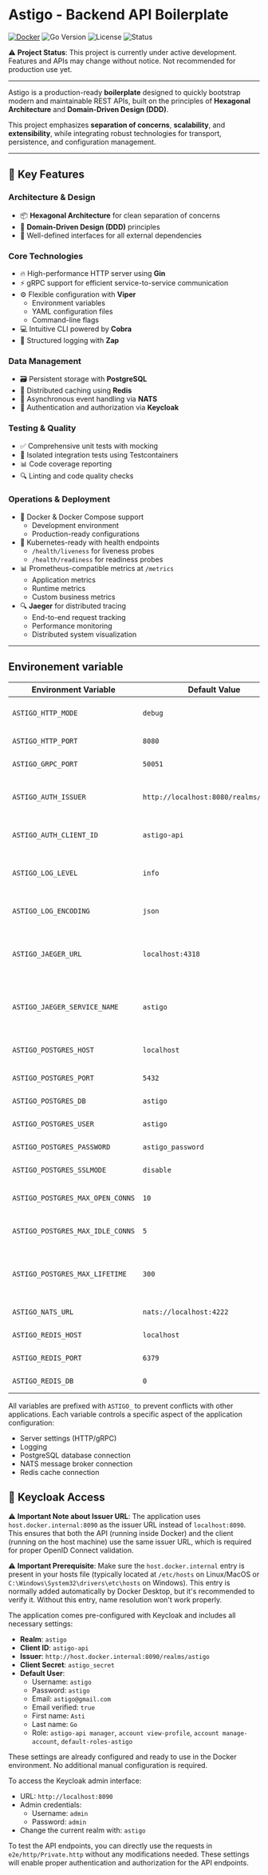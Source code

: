 # Astigo - Backend API Boilerplate
[![Docker](https://img.shields.io/badge/docker-ghcr.io%2Ftancelinmazzotti%2Fastigo-blue)](https://github.com/users/TancelinMazzotti/packages/container/package/astigo)
![Go Version](https://img.shields.io/badge/go-1.24.2-blue)
![License](https://img.shields.io/github/license/TancelinMazzotti/astigo)
![Status](https://img.shields.io/badge/status-WIP-orange)



⚠️ **Project Status**: This project is currently under active development. Features and APIs may change without notice. Not recommended for production use yet.

---

Astigo is a production-ready **boilerplate** designed to quickly bootstrap modern and maintainable REST APIs, built on the principles of **Hexagonal Architecture** and **Domain-Driven Design (DDD)**.

This project emphasizes **separation of concerns**, **scalability**, and **extensibility**, while integrating robust technologies for transport, persistence, and configuration management.

---

## 🚀 Key Features

### Architecture & Design
- 📦 **Hexagonal Architecture** for clean separation of concerns
- 🧠 **Domain-Driven Design (DDD)** principles
- 🔌 Well-defined interfaces for all external dependencies

### Core Technologies
- 🔥 High-performance HTTP server using **Gin**
- ⚡ gRPC support for efficient service-to-service communication
- ⚙️ Flexible configuration with **Viper**
  - Environment variables
  - YAML configuration files
  - Command-line flags
- 💻 Intuitive CLI powered by **Cobra**
- 📝 Structured logging with **Zap**


### Data Management
- 🗃️ Persistent storage with **PostgreSQL**
- 🧠 Distributed caching using **Redis**
- 📨 Asynchronous event handling via **NATS**
- 🔐 Authentication and authorization via **Keycloak**

### Testing & Quality
- ✅ Comprehensive unit tests with mocking
- 🧪 Isolated integration tests using Testcontainers
- 📊 Code coverage reporting
- 🔍 Linting and code quality checks

### Operations & Deployment
- 🐳 Docker & Docker Compose support
  - Development environment
  - Production-ready configurations
- 🎯 Kubernetes-ready with health endpoints
  - `/health/liveness` for liveness probes
  - `/health/readiness` for readiness probes
- 📊 Prometheus-compatible metrics at `/metrics`
  - Application metrics
  - Runtime metrics
  - Custom business metrics
- 🔍 **Jaeger** for distributed tracing
  - End-to-end request tracking
  - Performance monitoring
  - Distributed system visualization


---

## Environement variable

| Environment Variable             | Default Value                         | Description                                                 |
|----------------------------------|---------------------------------------|-------------------------------------------------------------|
| `ASTIGO_HTTP_MODE`               | `debug`                               | HTTP server mode (debug/release)                            |
| `ASTIGO_HTTP_PORT`               | `8080`                                | HTTP server listening port                                  |
| `ASTIGO_GRPC_PORT`               | `50051`                               | gRPC server listening port                                  |
| `ASTIGO_AUTH_ISSUER`             | `http://localhost:8080/realms/astigo` | Keycloak realm URL used for JWT token validation            |
| `ASTIGO_AUTH_CLIENT_ID`          | `astigo-api`                          | Keycloak client ID used for API authentication              |
| `ASTIGO_LOG_LEVEL`               | `info`                                | Application logging level (info, debug, error, etc.)        |
| `ASTIGO_LOG_ENCODING`            | `json`                                | Log format encoding (json/console)                          |
| `ASTIGO_JAEGER_URL`              | `localhost:4318`                      | Jaeger collector endpoint URL for distributed tracing       |
| `ASTIGO_JAEGER_SERVICE_NAME`     | `astigo`                              | Service name identifier in Jaeger for tracing visualization |
| `ASTIGO_POSTGRES_HOST`           | `localhost`                           | PostgreSQL server hostname                                  |
| `ASTIGO_POSTGRES_PORT`           | `5432`                                | PostgreSQL connection port                                  |
| `ASTIGO_POSTGRES_DB`             | `astigo`                              | PostgreSQL database name                                    |
| `ASTIGO_POSTGRES_USER`           | `astigo`                              | PostgreSQL username                                         |
| `ASTIGO_POSTGRES_PASSWORD`       | `astigo_password`                     | PostgreSQL password                                         |
| `ASTIGO_POSTGRES_SSLMODE`        | `disable`                             | PostgreSQL SSL mode                                         |
| `ASTIGO_POSTGRES_MAX_OPEN_CONNS` | `10`                                  | PostgreSQL maximum open connections                         |
| `ASTIGO_POSTGRES_MAX_IDLE_CONNS` | `5`                                   | PostgreSQL maximum idle connections                         |
| `ASTIGO_POSTGRES_MAX_LIFETIME`   | `300`                                 | PostgreSQL connection maximum lifetime (seconds)            |
| `ASTIGO_NATS_URL`                | `nats://localhost:4222`               | NATS server connection URL                                  |
| `ASTIGO_REDIS_HOST`              | `localhost`                           | Redis server hostname                                       |
| `ASTIGO_REDIS_PORT`              | `6379`                                | Redis connection port                                       |
| `ASTIGO_REDIS_DB`                | `0`                                   | Redis database index                                        |

All variables are prefixed with `ASTIGO_` to prevent conflicts with other applications. Each variable controls a specific aspect of the application configuration:
- Server settings (HTTP/gRPC)
- Logging
- PostgreSQL database connection
- NATS message broker connection
- Redis cache connection

## 🔐 Keycloak Access

⚠️ **Important Note about Issuer URL**:
The application uses `host.docker.internal:8090` as the issuer URL instead of `localhost:8090`. This ensures that both the API (running inside Docker) and the client (running on the host machine) use the same issuer URL, which is required for proper OpenID Connect validation.

⚠️ **Important Prerequisite**:
Make sure the `host.docker.internal` entry is present in your hosts file (typically located at `/etc/hosts` on Linux/MacOS or `C:\Windows\System32\drivers\etc\hosts` on Windows). This entry is normally added automatically by Docker Desktop, but it's recommended to verify it. Without this entry, name resolution won't work properly.

The application comes pre-configured with Keycloak and includes all necessary settings:

- **Realm**: `astigo`
- **Client ID**: `astigo-api`
- **Issuer**: `http://host.docker.internal:8090/realms/astigo`
- **Client Secret**: `astigo_secret`
- **Default User**:
    - Username: `astigo`
    - Password: `astigo`
    - Email: `astigo@gmail.com`
    - Email verified: `true`
    - First name: `Asti`
    - Last name: `Go`
    - Role: `astigo-api manager`, `account view-profile`, `account manage-account`, `default-roles-astigo`

These settings are already configured and ready to use in the Docker environment. No additional manual configuration is required.

To access the Keycloak admin interface:
- URL: `http://localhost:8090`
- Admin credentials:
    - Username: `admin`
    - Password: `admin`
- Change the current realm with: `astigo` 

To test the API endpoints, you can directly use the requests in `e2e/http/Private.http` without any modifications needed.
These settings will enable proper authentication and authorization for the API endpoints.
